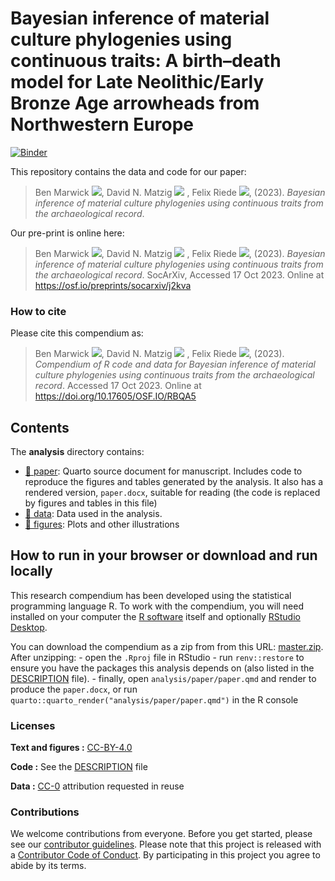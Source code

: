 
<!-- README.md is generated from README.Rmd. Please edit that file -->

# Bayesian inference of material culture phylogenies using continuous traits: A birth–death model for Late Neolithic/Early Bronze Age arrowheads from Northwestern Europe

[![Binder](https://mybinder.org/badge_logo.svg)](https://mybinder.org/v2/gh/benmarwick/bayesinfmatcultphylo/master?urlpath=rstudio)

This repository contains the data and code for our paper:

> Ben Marwick
> [![](https://orcid.org/sites/default/files/images/orcid_16x16.png)](https://orcid.org/0000-0001-7879-4531),
> David N. Matzig
> [![](https://orcid.org/sites/default/files/images/orcid_16x16.png)](https://orcid.org/0000-0001-7349-5401)
> , Felix Riede
> [![](https://orcid.org/sites/default/files/images/orcid_16x16.png)](https://orcid.org/0000-0002-4879-7157),
> (2023). *Bayesian inference of material culture phylogenies using
> continuous traits from the archaeological record*.

Our pre-print is online here:

> Ben Marwick
> [![](https://orcid.org/sites/default/files/images/orcid_16x16.png)](https://orcid.org/0000-0001-7879-4531),
> David N. Matzig
> [![](https://orcid.org/sites/default/files/images/orcid_16x16.png)](https://orcid.org/0000-0001-7349-5401)
> , Felix Riede
> [![](https://orcid.org/sites/default/files/images/orcid_16x16.png)](https://orcid.org/0000-0002-4879-7157),
> (2023). *Bayesian inference of material culture phylogenies using
> continuous traits from the archaeological record*. SocArXiv, Accessed
> 17 Oct 2023. Online at <https://osf.io/preprints/socarxiv/j2kva>

### How to cite

Please cite this compendium as:

> Ben Marwick
> [![](https://orcid.org/sites/default/files/images/orcid_16x16.png)](https://orcid.org/0000-0001-7879-4531),
> David N. Matzig
> [![](https://orcid.org/sites/default/files/images/orcid_16x16.png)](https://orcid.org/0000-0001-7349-5401)
> , Felix Riede
> [![](https://orcid.org/sites/default/files/images/orcid_16x16.png)](https://orcid.org/0000-0002-4879-7157),
> (2023). *Compendium of R code and data for Bayesian inference of
> material culture phylogenies using continuous traits from the
> archaeological record*. Accessed 17 Oct 2023. Online at
> <https://doi.org/10.17605/OSF.IO/RBQA5>

## Contents

The **analysis** directory contains:

- [:file_folder: paper](/analysis/paper): Quarto source document for
  manuscript. Includes code to reproduce the figures and tables
  generated by the analysis. It also has a rendered version,
  `paper.docx`, suitable for reading (the code is replaced by figures
  and tables in this file)
- [:file_folder: data](/analysis/data): Data used in the analysis.
- [:file_folder: figures](/analysis/figures): Plots and other
  illustrations

## How to run in your browser or download and run locally

This research compendium has been developed using the statistical
programming language R. To work with the compendium, you will need
installed on your computer the [R
software](https://cloud.r-project.org/) itself and optionally [RStudio
Desktop](https://rstudio.com/products/rstudio/download/).

You can download the compendium as a zip from from this URL:
[master.zip](/archive/master.zip). After unzipping: - open the `.Rproj`
file in RStudio - run `renv::restore` to ensure you have the packages
this analysis depends on (also listed in the [DESCRIPTION](/DESCRIPTION)
file). - finally, open `analysis/paper/paper.qmd` and render to produce
the `paper.docx`, or run
`quarto::quarto_render("analysis/paper/paper.qmd")` in the R console

### Licenses

**Text and figures :**
[CC-BY-4.0](http://creativecommons.org/licenses/by/4.0/)

**Code :** See the [DESCRIPTION](DESCRIPTION) file

**Data :** [CC-0](http://creativecommons.org/publicdomain/zero/1.0/)
attribution requested in reuse

### Contributions

We welcome contributions from everyone. Before you get started, please
see our [contributor guidelines](CONTRIBUTING.md). Please note that this
project is released with a [Contributor Code of Conduct](CONDUCT.md). By
participating in this project you agree to abide by its terms.
